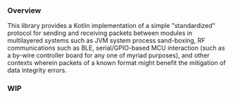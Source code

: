 ### Overview

This library provides a Kotlin implementation of a simple "standardized" 
protocol for sending and receiving packets between modules in multilayered 
systems such as JVM system process sand-boxing, RF communications such as 
BLE, serial/GPIO-based MCU interaction (such as a by-wire controller board 
for any one of myriad purposes), and other contexts wherein packets of a 
known format might benefit the mitigation of data integrity errors.

### WIP